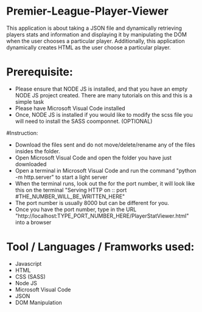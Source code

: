 # Premier-League-Player-Viewer
This application is about taking a JSON file and dynamically retrieving players stats and information and displaying it by manipulating the DOM when the user chooses a particular player.
Additionally, this application dynamically creates HTML as the user choose a particular player. 

# Prerequisite:
 - Please ensure that NODE JS is installed, and that you have an empty NODE JS project created. There are many tutorials on this and this is a simple task
 - Please have Microsoft Visual Code installed
 - Once, NODE JS is installed if you would like to modify the scss file you will need to install the SASS coomponnet. (OPTIONAL)
 
 #Instruction:
 - Download the files sent and do not move/delete/rename any of the files insides the folder.
 - Open Microsoft Visual Code and open the folder you have just downloaded
 - Open a terminal in Microsoft Visual Code and run the command "python -m http.server" to start a light server
 - When the terminal runs, look out the for the port number, it will look like this on the terminal "Serving HTTP on :: port #THE_NUMBER_WILL_BE_WRITTEN_HERE"
 - The port number is usually 8000 but can be different for you. 
 - Once you have the port number, type in the URL "http://localhost:TYPE_PORT_NUMBER_HERE/PlayerStatViewer.html" into a browser

# Tool / Languages / Framworks used:
- Javascript
- HTML
- CSS (SASS)
- Node JS
- Microsoft Visual Code
- JSON
- DOM Manipulation
